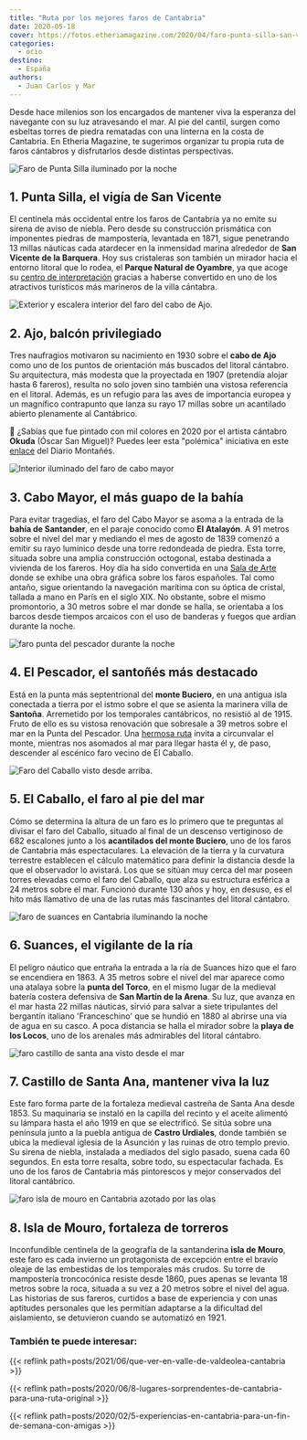 ```yaml
---
title: "Ruta por los mejores faros de Cantabria"
date: 2020-05-18
cover: https://fotos.etheriamagazine.com/2020/04/faro-punta-silla-san-vicente.jpg
categories: 
  - ocio
destino: 
  - España
authors: 
  - Juan Carlos y Mar
---
```


Desde hace milenios son los encargados de mantener viva la esperanza del navegante con su luz atravesando el mar. Al pie del cantil, surgen como esbeltas torres de piedra rematadas con una linterna en la costa de Cantabria. En Etheria Magazine, te sugerimos organizar tu propia ruta de faros cántabros y disfrutarlos desde distintas perspectivas.

![Faro de Punta Silla iluminado por la noche](https://fotos.etheriamagazine.com/2020/04/faro-punta-silla-san-vicente.jpg "Faro de Punta Silla.")

## 1\. Punta Silla, el vigía de San Vicente

El centinela más occidental entre los faros de Cantabria ya no emite su sirena de aviso 
de niebla. Pero desde su construcción prismática con imponentes piedras de mampostería, 
levantada en 1871, sigue penetrando 13 millas náuticas cada atardecer en la inmensidad 
marina alrededor de **San Vicente de la Barquera**. Hoy sus cristaleras son también un 
mirador hacia el entorno litoral que lo rodea, el **Parque Natural de Oyambre**, ya que 
acoge su [centro de 
interpretación](https://turismodecantabria.com/disfrutala/que-visitar/412-centro-de-interpretacion-del-parque-natural-de-oyambre/buscador-cHJvY2VzYXJCdXNxdWVkYT1vayZpZENhdGVnb3JpYT0xMCY=) 
gracias a haberse convertido en uno de los atractivos turísticos más marineros de la 
villa cántabra. 

![Exterior y escalera interior del faro del cabo de Ajo.](https://fotos.etheriamagazine.com/2020/04/faro-cantabria-ajo.jpg "Exterior e interior del faro del cabo de Ajo (antes de ser pintado por Okuda).")

## 2\. Ajo, balcón privilegiado

Tres naufragios motivaron su nacimiento en 1930 sobre el **cabo de Ajo** como uno de los 
puntos de orientación más buscados del litoral cántabro. Su arquitectura, más modesta 
que la proyectada en 1907 (pretendía alojar hasta 6 fareros), resulta no solo joven sino 
también una vistosa referencia en el litoral. Además, es un refugio para las aves de 
importancia europea y un magnífico contrapunto que lanza su rayo 17 millas sobre un 
acantilado abierto plenamente al Cantábrico. 

📌 ¿Sabías que fue pintado con mil colores en 2020 por el artista cántabro **Okuda** 
(Óscar San Miguel)? Puedes leer esta "polémica" iniciativa en este 
[enlace](https://www.eldiariomontanes.es/cantabria/faro-luce-multicolor-20200828150028-nt.html) 
del Diario Montañés. 

![Interior iluminado del faro de cabo mayor](https://fotos.etheriamagazine.com/2020/04/faros-cantabria-cabo-mayor.jpg "Faro de cabo Mayor (Cantabria).")

## 3\. Cabo Mayor, el más guapo de la bahía

Para evitar tragedias, el faro del Cabo Mayor se asoma a la entrada de la **bahía de 
Santander**, en el paraje conocido como **El Atalayón**. A 91 metros sobre el nivel del 
mar y mediando el mes de agosto de 1839 comenzó a emitir su rayo lumínico desde una 
torre redondeada de piedra. Esta torre, situada sobre una amplia construcción octogonal, 
estaba destinada a vivienda de los fareros. Hoy día ha sido convertida en una [Sala de 
Arte](https://santander.es/servicios-ciudadano/areas-tematicas/otros-espacios-culturales/centro-arte-faro-cabo-mayor) 
donde se exhibe una obra gráfica sobre los faros españoles. Tal como antaño, sigue 
orientando la navegación marítima con su óptica de cristal, tallada a mano en París en 
el siglo XIX. No obstante, sobre el mismo promontorio, a 30 metros sobre el mar donde se 
halla, se orientaba a los barcos desde tiempos arcaicos con el uso de banderas y fuegos 
que ardían durante la noche. 

![faro punta del pescador durante la noche](https://fotos.etheriamagazine.com/2020/04/faro-cantabria-el-pescador.jpg "Faro de Punta del Pescador (Cantabria).")

## 4\. El Pescador, el santoñés más destacado

Está en la punta más septentrional del **monte Buciero**, en una antigua isla conectada 
a tierra por el istmo sobre el que se asienta la marinera villa de **Santoña**. 
Arremetido por los temporales cantábricos, no resistió al de 1915. Fruto de ello es su 
vistosa renovación que sobresale a 39 metros sobre el mar en la Punta del Pescador. Una 
[hermosa ruta](https://farodelcaballo.es/ruta-faro-del-caballo-santona/) invita a 
circunvalar el monte, mientras nos asomados al mar para llegar hasta él y, de paso, 
descender al escénico faro vecino de El Caballo. 

![Faro del Caballo visto desde arriba.](https://fotos.etheriamagazine.com/2020/04/faro-cantabria-el-caballo.jpg "Faro del Caballo, junto junto a los acantilados del monte Buciero.")

## 5\. El Caballo, el faro al pie del mar

Cómo se determina la altura de un faro es lo primero que te preguntas al divisar el faro 
del Caballo, situado al final de un descenso vertiginoso de 682 escalones junto a los 
**acantilados del monte Buciero**, uno de los faros de Cantabria más espectaculares. La 
elevación de la tierra y la curvatura terrestre establecen el cálculo matemático para 
definir la distancia desde la que el observador lo avistará. Los que se sitúan muy cerca 
del mar poseen torres elevadas como el faro del Caballo, que alza su estructura esférica 
a 24 metros sobre el mar. Funcionó durante 130 años y hoy, en desuso, es el hito más 
llamativo de una de las rutas más fascinantes del litoral cántabro. 

![faro de suances en Cantabria iluminando la noche](https://fotos.etheriamagazine.com/2020/04/faro-cantabria-suances.jpg "Faro de Suances, en la punta del Torco (Cantabria).")

## 6\. Suances, el vigilante de la ría

El peligro náutico que entraña la entrada a la ría de Suances hizo que el faro se 
encendiera en 1863. A 35 metros sobre el nivel del mar aparece como una atalaya sobre la 
**punta del Torco**, en el mismo lugar de la medieval batería costera defensiva de **San 
Martín de la Arena**. Su luz, que avanza en el mar hasta 22 millas náuticas, sirvió para 
salvar a siete tripulantes del bergantín italiano 'Franceschino' que se hundió en 1880 
al abrirse una vía de agua en su casco. A poca distancia se halla el mirador sobre la 
**playa de los Locos**, uno de los arenales más admirables del litoral cántabro. 

![faro castillo de santa ana visto desde el mar](https://fotos.etheriamagazine.com/2020/04/faros-cantabria-castillo-santa-ana.jpg "Faro del Castillo de Santa Ana (Cantabria).")

## 7\. Castillo de Santa Ana, mantener viva la luz

Este faro forma parte de la fortaleza medieval castreña de Santa Ana desde 1853. Su 
maquinaria se instaló en la capilla del recinto y el aceite alimentó su lámpara hasta el 
año 1919 en que se electrificó. Se sitúa sobre una península junto a la puebla antigua 
de **Castro Urdiales**, donde también se ubica la medieval iglesia de la Asunción y las 
ruinas de otro templo previo. Su sirena de niebla, instalada a mediados del siglo 
pasado, suena cada 60 segundos. En esta torre resalta, sobre todo, su espectacular 
fachada. Es uno de los faros de Cantabria más pintorescos y mejor conservados del 
litoral cantábrico. 

![faro isla de mouro en Cantabria azotado por las olas](https://fotos.etheriamagazine.com/2020/04/faros-cantabria-isla-mouro.jpg "Faro de la isla de Mouro (Santander, Cantabria).")

## 8\. Isla de Mouro, fortaleza de torreros

Inconfundible centinela de la geografía de la santanderina **isla de Mouro**, este faro 
es cada invierno un protagonista de excepción entre el bravío oleaje de las embestidas 
de los temporales más crudos. Su torre de mampostería troncocónica resiste desde 1860, 
pues apenas se levanta 18 metros sobre la roca, situada a su vez a 20 metros sobre el 
nivel del agua. Las historias de sus fareros, curtidos a base de experiencia y con unas 
aptitudes personales que les permitían adaptarse a la dificultad del aislamiento, se 
detuvieron cuando se automatizó en 1921. 

### También te puede interesar:

{{< reflink path=posts/2021/06/que-ver-en-valle-de-valdeolea-cantabria >}} 

{{< reflink 
path=posts/2020/06/8-lugares-sorprendentes-de-cantabria-para-una-ruta-original >}} 

{{< reflink 
path=posts/2020/02/5-experiencias-en-cantabria-para-un-fin-de-semana-con-amigas >}}
